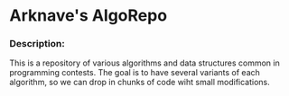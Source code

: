 Arknave's AlgoRepo
===

### Description: 
This is a repository of various algorithms and data structures common in programming contests. The goal is to have several variants of each algorithm, so we can drop in chunks of code wiht small modifications.
